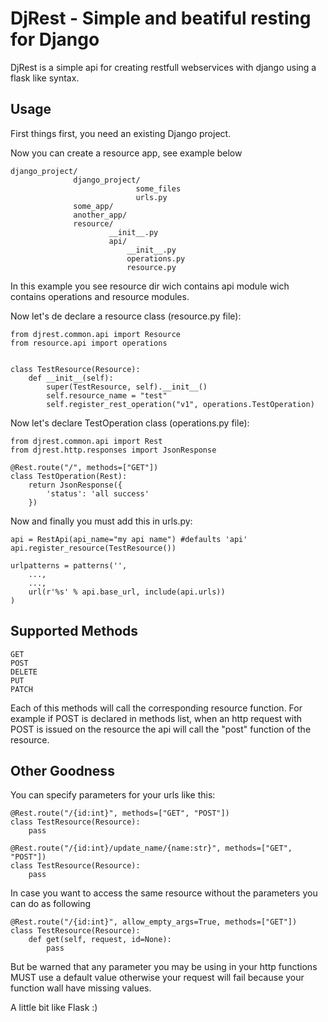 DjRest - Simple and beatiful resting for Django
================================

DjRest is a simple api for creating restfull webservices with django using a flask like syntax.

Usage
-----------------------
First things first, you need an existing Django project.

Now you can create a resource app, see example below

    django_project/
                  django_project/
                                some_files
                                urls.py
                  some_app/
                  another_app/
                  resource/
                          __init__.py
                          api/
                              __init__.py
                              operations.py
                              resource.py
    
In this example you see resource dir wich contains api module wich contains operations and resource modules.

Now let's de declare a resource class (resource.py file):


    from djrest.common.api import Resource
    from resource.api import operations
    
    
    class TestResource(Resource):
        def __init__(self):
            super(TestResource, self).__init__()
            self.resource_name = "test"
            self.register_rest_operation("v1", operations.TestOperation)
            
Now let's declare TestOperation class (operations.py file):

    from djrest.common.api import Rest
    from djrest.http.responses import JsonResponse
    
    @Rest.route("/", methods=["GET"])
    class TestOperation(Rest):
        return JsonResponse({
            'status': 'all success'
        })
        
Now and finally you must add this in urls.py:

    api = RestApi(api_name="my api name") #defaults 'api'
    api.register_resource(TestResource())
    
    urlpatterns = patterns('',
        ...,
        ...,
        url(r'%s' % api.base_url, include(api.urls))
    )
    
Supported Methods
-------------------------

    GET
    POST
    DELETE
    PUT
    PATCH
    
Each of this methods will call the corresponding resource function. For example if POST is declared in methods list, when an http request with POST is issued on the resource the api will call the "post" function of the resource.

Other Goodness
-------------------------

You can specify parameters for your urls like this:

    @Rest.route("/{id:int}", methods=["GET", "POST"])
    class TestResource(Resource):
        pass
      
    @Rest.route("/{id:int}/update_name/{name:str}", methods=["GET", "POST"])
    class TestResource(Resource):
        pass

In case you want to access the same resource without the parameters you can do as following

    @Rest.route("/{id:int}", allow_empty_args=True, methods=["GET"])
    class TestResource(Resource):
        def get(self, request, id=None):
            pass

But be warned that any parameter you may be using in your http functions MUST use a default value
otherwise your request will fail because your function wall have missing values.

A little bit like Flask :)
